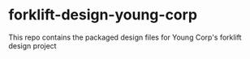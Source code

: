 # forklift-design-young-corp
This repo contains the packaged design files for Young Corp's forklift design project
